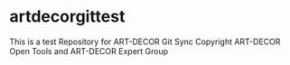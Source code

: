 # artdecorgittest
This is a test Repository for ART-DECOR Git Sync
Copyright ART-DECOR Open Tools and ART-DECOR Expert Group 
